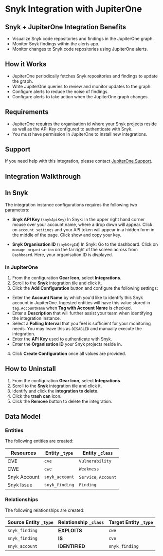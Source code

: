 # Snyk Integration with JupiterOne

## Snyk + JupiterOne Integration Benefits

*   Visualize Snyk code repositories and findings in the JupiterOne graph.
*   Monitor Snyk findings within the alerts app.
*   Monitor changes to Snyk code repositories using JupiterOne alerts.

## How it Works

*   JupiterOne periodically fetches Snyk repositories and findings to update the
    graph.
*   Write JupiterOne queries to review and monitor updates to the graph.
*   Configure alerts to reduce the noise of findings.
*   Configure alerts to take action when the JupiterOne graph changes.

## Requirements

*   JupiterOne requires the organisation id where your Snyk projects reside as
    well as the API Key configured to authenticate with Snyk.
*   You must have permission in JupiterOne to install new integrations.

## Support

If you need help with this integration, please contact
[JupiterOne Support](https://support.jupiterone.io).

## Integration Walkthrough

## In Snyk

The integration instance configurations requires the following two parameters:

*   **Snyk API Key** (`snykApiKey`) In Snyk: In the upper right hand corner mouse
    over your account name, where a drop down will appear. Click on
    `account settings` and your API token will appear in a hidden form in the
    middle of the page. Click show and copy your key.

*   **Snyk Organisation ID** (`snykOrgId`) In Snyk: Go to the dashboard. Click on
    `manage organisation` on the far right of the screen across from `Dashboard`.
    Here, your organisation ID is displayed.

### In JupiterOne

1.  From the configuration **Gear Icon**, select **Integrations**.
2.  Scroll to the **Snyk** integration tile and click it.
3.  Click the **Add Configuration** button and configure the following settings:

*   Enter the **Account Name** by which you'd like to identify this Snyk account
    in JupiterOne. Ingested entities will have this value stored in
    `tag.AccountName` when **Tag with Account Name** is checked.
*   Enter a **Description** that will further assist your team when identifying
    the integration instance.
*   Select a **Polling Interval** that you feel is sufficient for your monitoring
    needs. You may leave this as `DISABLED` and manually execute the integration.
*   Enter the **API Key** used to authenticate with Snyk.
*   Enter the **Organisation ID** your Snyk projects reside in.

4.  Click **Create Configuration** once all values are provided.

## How to Uninstall

1.  From the configuration **Gear Icon**, select **Integrations**.
2.  Scroll to the **Snyk** integration tile and click it.
3.  Identify and click the **integration to delete**.
4.  Click the **trash can** icon.
5.  Click the **Remove** button to delete the integration.

<!-- {J1_DOCUMENTATION_MARKER_START} -->

<!--
********************************************************************************
NOTE: ALL OF THE FOLLOWING DOCUMENTATION IS GENERATED USING THE
"j1-integration document" COMMAND. DO NOT EDIT BY HAND! PLEASE SEE THE DEVELOPER
DOCUMENTATION FOR USAGE INFORMATION:

https://github.com/JupiterOne/sdk/blob/main/docs/integrations/development.md
********************************************************************************
-->

## Data Model

### Entities

The following entities are created:

| Resources    | Entity `_type` | Entity `_class`      |
| ------------ | -------------- | -------------------- |
| CVE          | `cve`          | `Vulnerability`      |
| CWE          | `cwe`          | `Weakness`           |
| Snyk Account | `snyk_account` | `Service`, `Account` |
| Snyk Issue   | `snyk_finding` | `Finding`            |

### Relationships

The following relationships are created:

| Source Entity `_type` | Relationship `_class` | Target Entity `_type` |
| --------------------- | --------------------- | --------------------- |
| `snyk_finding`        | **EXPLOITS**          | `cwe`                 |
| `snyk_finding`        | **IS**                | `cve`                 |
| `snyk_account`        | **IDENTIFIED**        | `snyk_finding`        |

<!--
********************************************************************************
END OF GENERATED DOCUMENTATION AFTER BELOW MARKER
********************************************************************************
-->

<!-- {J1_DOCUMENTATION_MARKER_END} -->
 
<!--  jupiterOneDocVersion=2-1-1 -->